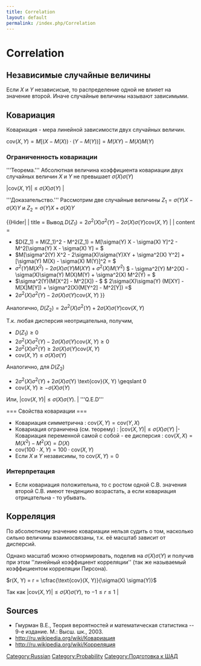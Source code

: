```yaml
---
title: Correlation
layout: default
permalink: /index.php/Correlation
---
```


# Correlation

## Независимые случайные величины
Если $X$ и $Y$ независисые, то распределение одной не влияет на значение второй. Иначе случайные величины называют зависимыми.


## Ковариация
Ковариация - мера линейной зависимости двух случайных величин. 

$\text{cov}(X, Y) = M[(X - M(X)) \cdot (Y - M(Y))] = M(XY) - M(X)M(Y)$


### Ограниченность ковариации
'''Теорема.'''
Абсолютная величина коэффициента ковариации двух случайных величин $X$ и $Y$ не превышает $\sigma(X) \sigma(Y)$

$| \text{cov}(X, Y)| \leqslant \sigma(X) \sigma(Y)$ |

'''Доказательство.''' Рассмотрим две случайные величины $Z_1 = \sigma(Y) X - \sigma(X) Y$ и $Z_2 = \sigma(Y) X + \sigma(X) Y$


{{Hider|  |  title = Вывод $D(Z_1) = 2\sigma^2(X)\sigma^2(Y) - 2\sigma(X)\sigma(Y) \text{cov}(X, Y)$ |  |  content =
- $D(Z_1) = M(Z_1)^2 - M^2(Z_1) = M[\sigma(Y) X - \sigma(X) Y]^2 - M^2[\sigma(Y) X - \sigma(X) Y] = $
- $M[\sigma^2(Y) X^2 - 2\sigma(X)\sigma(Y)XY + \sigma^2(X) Y^2] + [\sigma(Y) M(X) - \sigma(X) M(Y)]^2 = $
- $\sigma^2(Y) M(X^2) - 2\sigma(X)\sigma(Y) M(XY) + \sigma^2(X) M(Y^2)$ $ - \sigma^2(Y) M^2(X) - \sigma(X)\sigma(Y) M(X)M(Y) + \sigma^2(X) M^2(Y) = $ 
- $\sigma^2(Y)(M[X^2] - M^2[X]) - $ $ 2\sigma(X)\sigma(Y) (M[XY] - M[X]M[Y]) + \sigma^2(X)(M[Y^2] - M^2[Y]) =$ 
- $2\sigma^2(X)\sigma^2(Y) - 2\sigma(X)\sigma(Y) \text{cov}(X, Y)$
}}


Аналогично, $D(Z_2) = 2\sigma^2(X)\sigma^2(Y) + 2\sigma(X)\sigma(Y) \text{cov}(X, Y)$


Т.к. любая дисперсия неотрицательна, получим,
- $D(Z_1) \geqslant 0$
- $2\sigma^2(X)\sigma^2(Y) - 2\sigma(X)\sigma(Y) \text{cov}(X, Y) \geqslant 0$
- $2\sigma^2(X)\sigma^2(Y) \geqslant 2\sigma(X)\sigma(Y) \text{cov}(X, Y)$
- $\text{cov}(X, Y) \leqslant \sigma(X)\sigma(Y)$

Аналогично, для $D(Z_2)$
- $2\sigma^2(X)\sigma^2(Y) + 2\sigma(X)\sigma($Y) \text{cov}(X, Y) \geqslant 0
- $\text{cov}(X, Y)  \geqslant -\sigma(X)\sigma(Y)$

Или, $| \text{cov}(X, Y)| \leqslant \sigma(X)\sigma(Y)$. |
'''Q.E.D'''


=== Свойства ковариации === 
- Ковариация симметрична
: $\text{cov}(X, Y) = \text{cov}(Y, X)$
- Ковариация ограничена (см. теорему)
: $| \text{cov}(X, Y)| \leqslant \sigma(X)\sigma(Y)$ |- Ковариация переменной самой с собой - ее дисперсия
: $\text{cov}(X, X) = M(X^2) - M^2(X) = D(X)$
- $\text{cov}(100 \cdot X, Y) = 100 \cdot \text{cov}(X, Y)$
- Если $X$ и $Y$ независимы, то $\text{cov}(X, Y) = 0$


### Интерпретация
- Если ковариация положительна, то с ростом одной С.В. значения второй С.В. имеют тенденцию возрастать, а если ковариация отрицательна - то убывать.


## Корреляция
По абсолютному значению ковариации нельзя судить о том, насколько сильно величины взаимосвязаны, т.к. её масштаб зависит от дисперсий. 

Однако масштаб можно отнормировать, поделив на $\sigma(X) \sigma(Y)$ и получив при этом ''линейный коэффициент корреляции'' (так же называемый коэффициентом корреляции Пирсона).

$r(X, Y) = r = \cfrac{\text{cov}(X, Y)}{\sigma(X) \sigma(Y)}$


Так как $| \text{cov}(X, Y)| \leqslant \sigma(X)\sigma(Y)$, то $-1 \leqslant r \leqslant 1$ |

## Sources
- Гмурман В.Е., Теория вероятностей и математическая статистика -- 9-е издание. М.: Высш. шк., 2003.
- http://ru.wikipedia.org/wiki/Ковариация
- http://ru.wikipedia.org/wiki/Корреляция

[Category:Russian](Category_Russian)
[Category:Probability](Category_Probability)
[Category:Подготовка к ШАД](Category_Подготовка_к_ШАД)